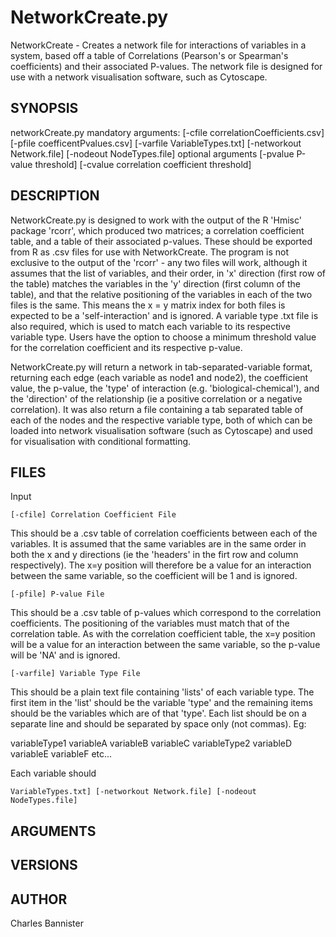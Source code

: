 
# NetworkCreate.py

NetworkCreate - Creates a network file for interactions of variables in a system, based off a table of Correlations (Pearson's or Spearman's coefficients) and their associated P-values. The network file is designed for use with a network visualisation software, such as Cytoscape.

## SYNOPSIS

networkCreate.py mandatory arguments: [-cfile correlationCoefficients.csv] [-pfile coefficentPvalues.csv] [-varfile VariableTypes.txt] [-networkout Network.file] [-nodeout NodeTypes.file]
  optional arguments [-pvalue P-value threshold] [-cvalue correlation coefficient threshold]

## DESCRIPTION

NetworkCreate.py is designed to work with the output of the R 'Hmisc' package 'rcorr', which produced two matrices; a correlation coefficient table, and a table of their associated p-values. These should be exported from R as .csv files for use with NetworkCreate. The program is not exclusive to the output of the 'rcorr' - any two files will work, although it assumes that the list of variables, and their order, in 'x' direction (first row of the table) matches the variables in the 'y' direction (first column of the table), and that the relative positioning of the variables in each of the two files is the same. This means the x = y matrix index for both files is expected to be a 'self-interaction' and is ignored. A variable type .txt file is also required, which is used to match each variable to its respective variable type. Users have the option to choose a minimum threshold value for the correlation coefficient and its respective p-value.

NetworkCreate.py will return a network in tab-separated-variable format, returning each edge (each variable as node1 and node2), the coefficient value, the p-value, the 'type' of interaction (e.g. 'biological-chemical'), and the 'direction' of the relationship (ie a positive correlation or a negative correlation). It was also return a file containing a tab separated table of each of the nodes and the respective variable type, both of which can be loaded into network visualisation software (such as Cytoscape) and used for visualisation with conditional formatting.  

## FILES
Input

	[-cfile] Correlation Coefficient File
This should be a .csv table of correlation coefficients between each of the variables. It is assumed that the same variables are in the same order in both the x and y directions (ie the 'headers' in the firt row and column respectively). The x=y position will therefore be a value for an interaction between the same variable, so the coefficient will  be 1 and is ignored. 
		
	[-pfile] P-value File
This should be a .csv table of p-values which correspond to the correlation coefficients. The positioning of the variables must match that of the correlation table. As with the correlation coefficient table, the x=y position will be a value for an interaction between the same variable, so the p-value will  be 'NA' and is ignored.
	
	[-varfile] Variable Type File
This should be a plain text file containing 'lists' of each variable type. The first item in the 'list' should be the variable 'type' and the remaining items should be the variables which are of that 'type'. Each list should be on a separate line and should be separated by space only (not commas). Eg:

variableType1 variableA variableB variableC
variableType2 variableD variableE variableF
etc...

Each variable should  
		
	VariableTypes.txt] [-networkout Network.file] [-nodeout NodeTypes.file]	

## ARGUMENTS

## VERSIONS


## AUTHOR
Charles Bannister

	
